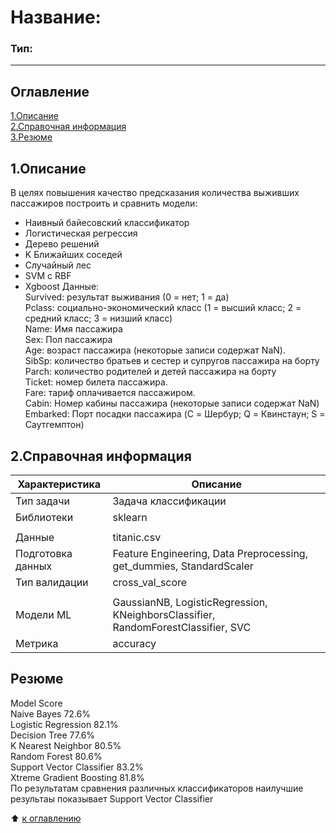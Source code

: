 # Название:
### Тип:
---------
## Оглавление
[1.Описание](https://github.com/PavelNovikov888/portfolio/tree/master/%D0%AF%D0%B4%D0%B5%D1%80%D0%BD%D1%8B%D0%B5%20%D1%84%D1%83%D0%BD%D0%BA%D1%86%D0%B8%D0%B8/%D0%9F%D1%80%D0%BE%D0%B3%D0%BD%D0%BE%D0%B7%20%D0%B2%D1%8B%D0%B6%D0%B8%D0%B2%D0%B0%D0%B5%D0%BC%D0%BE%D1%81%D1%82%D0%B8%20%D0%BD%D0%B0%20%D0%A2%D0%B8%D1%82%D0%B0%D0%BD%D0%B8%D0%BA%D0%B5#1%D0%BE%D0%BF%D0%B8%D1%81%D0%B0%D0%BD%D0%B8%D0%B5)   
[2.Справочная информация](https://github.com/PavelNovikov888/portfolio/tree/master/%D0%AF%D0%B4%D0%B5%D1%80%D0%BD%D1%8B%D0%B5%20%D1%84%D1%83%D0%BD%D0%BA%D1%86%D0%B8%D0%B8/%D0%9F%D1%80%D0%BE%D0%B3%D0%BD%D0%BE%D0%B7%20%D0%B2%D1%8B%D0%B6%D0%B8%D0%B2%D0%B0%D0%B5%D0%BC%D0%BE%D1%81%D1%82%D0%B8%20%D0%BD%D0%B0%20%D0%A2%D0%B8%D1%82%D0%B0%D0%BD%D0%B8%D0%BA%D0%B5#2%D1%81%D0%BF%D1%80%D0%B0%D0%B2%D0%BE%D1%87%D0%BD%D0%B0%D1%8F-%D0%B8%D0%BD%D1%84%D0%BE%D1%80%D0%BC%D0%B0%D1%86%D0%B8%D1%8F)   
[3.Резюме](https://github.com/PavelNovikov888/portfolio/tree/master/%D0%AF%D0%B4%D0%B5%D1%80%D0%BD%D1%8B%D0%B5%20%D1%84%D1%83%D0%BD%D0%BA%D1%86%D0%B8%D0%B8/%D0%9F%D1%80%D0%BE%D0%B3%D0%BD%D0%BE%D0%B7%20%D0%B2%D1%8B%D0%B6%D0%B8%D0%B2%D0%B0%D0%B5%D0%BC%D0%BE%D1%81%D1%82%D0%B8%20%D0%BD%D0%B0%20%D0%A2%D0%B8%D1%82%D0%B0%D0%BD%D0%B8%D0%BA%D0%B5#%D1%80%D0%B5%D0%B7%D1%8E%D0%BC%D0%B5)

## 1.Описание
В целях повышения качество предсказания количества выживших пассажиров 
построить и сравнить модели:
- Наивный байесовский классификатор
- Логистическая регрессия
- Дерево решений
- K Ближайших соседей
- Случайный лес
- SVM с RBF
- Xgboost
Данные:   
Survived: результат выживания (0 = нет; 1 = да)  
Pclass: социально-экономический класс (1 = высший класс; 2 = средний класс; 3 = низший класс)  
Name: Имя пассажира  
Sex: Пол пассажира  
Age: возраст пассажира (некоторые записи содержат NaN).  
SibSp: количество братьев и сестер и супругов пассажира на борту  
Parch: количество родителей и детей пассажира на борту  
Ticket: номер билета пассажира.  
Fare: тариф оплачивается пассажиром.  
Cabin: Номер кабины пассажира (некоторые записи содержат NaN)  
Embarked: Порт посадки пассажира (C = Шербур; Q = Квинстаун; S = Саутгемптон)    

## 2.Справочная информация
|Характеристика| Описание |
|-|-|
| Тип задачи |Задача классификации|
| Библиотеки | sklearn |
|<!-- -->|<!-- -->|
| Данные |titanic.csv |
| Подготовка данных | Feature Engineering, Data Preprocessing, get_dummies, StandardScaler |
| Тип валидации | cross_val_score|
|<!-- -->|<!-- -->|
| Модели ML | GaussianNB, LogisticRegression, KNeighborsClassifier, RandomForestClassifier, SVC|
| Метрика | accuracy |

## Резюме
Model	Score  
Naive Bayes	72.6%  
Logistic Regression	82.1%  
Decision Tree	77.6%  
K Nearest Neighbor	80.5%  
Random Forest	80.6%  
Support Vector Classifier	83.2%  
Xtreme Gradient Boosting	81.8%  
По результатам сравнения различных классификаторов наилучшие результаы показывает Support Vector Classifier	

:arrow_up: [к оглавлению](https://github.com/PavelNovikov888/portfolio/tree/master/%D0%AF%D0%B4%D0%B5%D1%80%D0%BD%D1%8B%D0%B5%20%D1%84%D1%83%D0%BD%D0%BA%D1%86%D0%B8%D0%B8/%D0%9F%D1%80%D0%BE%D0%B3%D0%BD%D0%BE%D0%B7%20%D0%B2%D1%8B%D0%B6%D0%B8%D0%B2%D0%B0%D0%B5%D0%BC%D0%BE%D1%81%D1%82%D0%B8%20%D0%BD%D0%B0%20%D0%A2%D0%B8%D1%82%D0%B0%D0%BD%D0%B8%D0%BA%D0%B5#%D0%BE%D0%B3%D0%BB%D0%B0%D0%B2%D0%BB%D0%B5%D0%BD%D0%B8%D0%B5)
